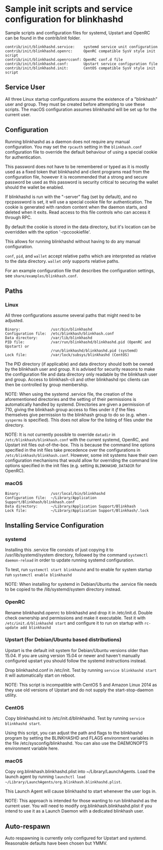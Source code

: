 Sample init scripts and service configuration for blinkhashd
==========================================================

Sample scripts and configuration files for systemd, Upstart and OpenRC
can be found in the contrib/init folder.

    contrib/init/blinkhashd.service:    systemd service unit configuration
    contrib/init/blinkhashd.openrc:     OpenRC compatible SysV style init script
    contrib/init/blinkhashd.openrcconf: OpenRC conf.d file
    contrib/init/blinkhashd.conf:       Upstart service configuration file
    contrib/init/blinkhashd.init:       CentOS compatible SysV style init script

Service User
---------------------------------

All three Linux startup configurations assume the existence of a "blinkhash" user
and group.  They must be created before attempting to use these scripts.
The macOS configuration assumes blinkhashd will be set up for the current user.

Configuration
---------------------------------

Running blinkhashd as a daemon does not require any manual configuration. You may
set the `rpcauth` setting in the `blinkhash.conf` configuration file to override
the default behaviour of using a special cookie for authentication.

This password does not have to be remembered or typed as it is mostly used
as a fixed token that blinkhashd and client programs read from the configuration
file, however it is recommended that a strong and secure password be used
as this password is security critical to securing the wallet should the
wallet be enabled.

If blinkhashd is run with the "-server" flag (set by default), and no rpcpassword is set,
it will use a special cookie file for authentication. The cookie is generated with random
content when the daemon starts, and deleted when it exits. Read access to this file
controls who can access it through RPC.

By default the cookie is stored in the data directory, but it's location can be overridden
with the option '-rpccookiefile'.

This allows for running blinkhashd without having to do any manual configuration.

`conf`, `pid`, and `wallet` accept relative paths which are interpreted as
relative to the data directory. `wallet` *only* supports relative paths.

For an example configuration file that describes the configuration settings,
see `share/examples/blinkhash.conf`.

Paths
---------------------------------

### Linux

All three configurations assume several paths that might need to be adjusted.

    Binary:              /usr/bin/blinkhashd
    Configuration file:  /etc/blinkhash/blinkhash.conf
    Data directory:      /var/lib/blinkhashd
    PID file:            /var/run/blinkhashd/blinkhashd.pid (OpenRC and Upstart) or
                         /run/blinkhashd/blinkhashd.pid (systemd)
    Lock file:           /var/lock/subsys/blinkhashd (CentOS)

The PID directory (if applicable) and data directory should both be owned by the
blinkhash user and group. It is advised for security reasons to make the
configuration file and data directory only readable by the blinkhash user and
group. Access to blinkhash-cli and other blinkhashd rpc clients can then be
controlled by group membership.

NOTE: When using the systemd .service file, the creation of the aforementioned
directories and the setting of their permissions is automatically handled by
systemd. Directories are given a permission of 710, giving the blinkhash group
access to files under it _if_ the files themselves give permission to the
blinkhash group to do so (e.g. when `-sysperms` is specified). This does not allow
for the listing of files under the directory.

NOTE: It is not currently possible to override `datadir` in
`/etc/blinkhash/blinkhash.conf` with the current systemd, OpenRC, and Upstart init
files out-of-the-box. This is because the command line options specified in the
init files take precedence over the configurations in
`/etc/blinkhash/blinkhash.conf`. However, some init systems have their own
configuration mechanisms that would allow for overriding the command line
options specified in the init files (e.g. setting `BLINKHASHD_DATADIR` for
OpenRC).

### macOS

    Binary:              /usr/local/bin/blinkhashd
    Configuration file:  ~/Library/Application Support/Blinkhash/blinkhash.conf
    Data directory:      ~/Library/Application Support/Blinkhash
    Lock file:           ~/Library/Application Support/Blinkhash/.lock

Installing Service Configuration
-----------------------------------

### systemd

Installing this .service file consists of just copying it to
/usr/lib/systemd/system directory, followed by the command
`systemctl daemon-reload` in order to update running systemd configuration.

To test, run `systemctl start blinkhashd` and to enable for system startup run
`systemctl enable blinkhashd`

NOTE: When installing for systemd in Debian/Ubuntu the .service file needs to be copied to the /lib/systemd/system directory instead.

### OpenRC

Rename blinkhashd.openrc to blinkhashd and drop it in /etc/init.d.  Double
check ownership and permissions and make it executable.  Test it with
`/etc/init.d/blinkhashd start` and configure it to run on startup with
`rc-update add blinkhashd`

### Upstart (for Debian/Ubuntu based distributions)

Upstart is the default init system for Debian/Ubuntu versions older than 15.04. If you are using version 15.04 or newer and haven't manually configured upstart you should follow the systemd instructions instead.

Drop blinkhashd.conf in /etc/init.  Test by running `service blinkhashd start`
it will automatically start on reboot.

NOTE: This script is incompatible with CentOS 5 and Amazon Linux 2014 as they
use old versions of Upstart and do not supply the start-stop-daemon utility.

### CentOS

Copy blinkhashd.init to /etc/init.d/blinkhashd. Test by running `service blinkhashd start`.

Using this script, you can adjust the path and flags to the blinkhashd program by
setting the BLINKHASHD and FLAGS environment variables in the file
/etc/sysconfig/blinkhashd. You can also use the DAEMONOPTS environment variable here.

### macOS

Copy org.blinkhash.blinkhashd.plist into ~/Library/LaunchAgents. Load the launch agent by
running `launchctl load ~/Library/LaunchAgents/org.blinkhash.blinkhashd.plist`.

This Launch Agent will cause blinkhashd to start whenever the user logs in.

NOTE: This approach is intended for those wanting to run blinkhashd as the current user.
You will need to modify org.blinkhash.blinkhashd.plist if you intend to use it as a
Launch Daemon with a dedicated blinkhash user.

Auto-respawn
-----------------------------------

Auto respawning is currently only configured for Upstart and systemd.
Reasonable defaults have been chosen but YMMV.
